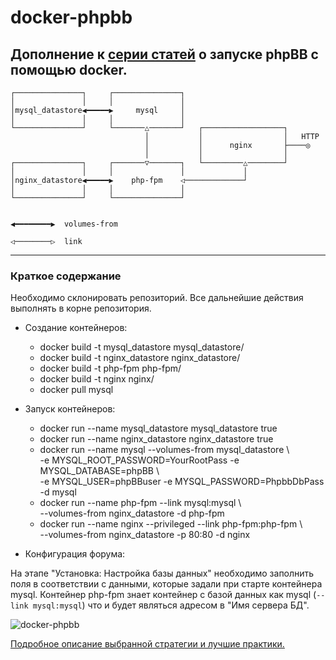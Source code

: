 # docker-phpbb
Дополнение к <a href="http://blog.derz.co/posts/2015/02/27/chast-11-docker-vvedenie/" target="_blank">серии статей</a> о запуске phpBB с помощью docker.
---
	┌───────────────┐     ┌───────────────┐                               
	│               │     │               │                               
	│mysql_datastore◀━━━━━▶     mysql     │                 
	│               │     │               │                              
	└───────────────┘     └───────△───────┘   ┌──────────────────┐        
	                              │           │                  │   HTTP 
	                              │           │      nginx       ├────◎   
	                              │           │                  │        
	┌───────────────┐     ┌───────▽───────┐   └─────────△────────┘        
	│               │     │               │             │                 
	│nginx_datastore◀━━━━━▶    php-fpm    ◁─────────────┘                 
	│               │     │               │                               
	└───────────────┘     └───────────────┘                               
	                                                                      
	                                                                      
	◀━━━━━━━━▶  volumes-from                                              
	                                                                      
	◁────────▷  link                                                      	
---
### Краткое содержание

Необходимо склонировать репозиторий. Все дальнейшие действия выполнять в корне репозитория.

* Создание контейнеров:  
  * docker build -t mysql_datastore mysql_datastore/  
  * docker build -t nginx_datastore nginx_datastore/  
  * docker build -t php-fpm php-fpm/  
  * docker build -t nginx nginx/  
  * docker pull mysql  

* Запуск контейнеров:  
  * docker run --name mysql_datastore mysql_datastore true  
  * docker run --name nginx_datastore nginx_datastore true  
  * docker run --name mysql --volumes-from mysql_datastore \  
  -e MYSQL_ROOT_PASSWORD=YourRootPass -e MYSQL_DATABASE=phpBB \  
  -e MYSQL_USER=phpBBuser -e MYSQL_PASSWORD=PhpbbDbPass -d mysql  
  * docker run --name php-fpm --link mysql:mysql \  
  --volumes-from nginx_datastore -d php-fpm  
  * docker run --name nginx --privileged --link php-fpm:php-fpm \  
  --volumes-from nginx_datastore -p 80:80 -d nginx  

* Конфигурация форума:

На этапе "Установка: Настройка базы данных" необходимо заполнить поля в соответствии с данными, которые задали при старте контейнера mysql. Контейнер php-fpm знает контейнер с базой данных как mysql (`--link mysql:mysql`) что и будет являться адресом в "Имя сервера БД".

![docker-phpbb](https://raw.githubusercontent.com/nezloi/docker-phpbb/master/screenshot.jpg)

<a href="http://blog.derz.co/posts/2015/02/27/chast-11-docker-vvedenie/" target="_blank">Подробное описание выбранной стратегии и лучшие практики.</a>